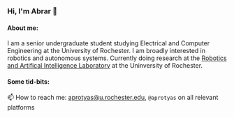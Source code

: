 ### Hi, I'm Abrar 👋  

#### About me:  
I am a senior undergraduate student studying Electrical and Computer Engineering at the University of Rochester.
I am broadly interested in robotics and autonomous systems. Currently doing research
at the [Robotics and Artifical Intelligence Laboratory](http://www2.ece.rochester.edu/projects/rail/index.html)
at the Uninversity of Rochester. 

#### Some tid-bits:    
📫 How to reach me: aprotyas@u.rochester.edu, `@aprotyas` on all relevant platforms  

